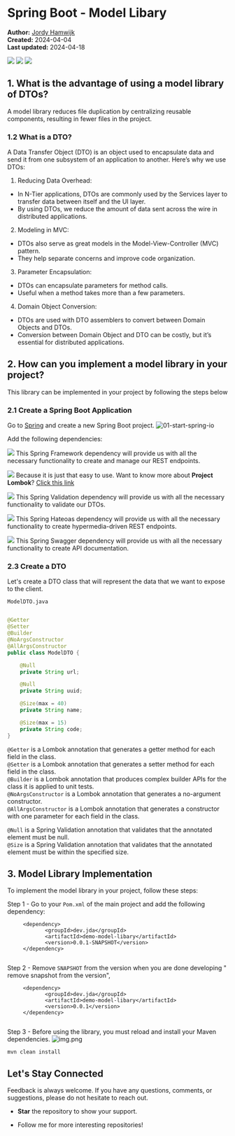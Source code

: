 # Spring Boot - Model Libary 
<small></small>


<b>Author:</b> <a href="https://github.com/darksos34" target="_blank">Jordy Hamwijk</a><br>
<b>Created:</b> 2024-04-04<br>
<b>Last updated:</b> 2024-04-18<br>

[![](https://img.shields.io/badge/Spring%20Boot-8A2BE2)]() [![](https://img.shields.io/badge/release-Apr%2004,%202024-blue)]() [![](https://img.shields.io/badge/version-3.2.4-blue)]()

## 1.  What is the advantage of using a model library of DTOs?
A model library reduces file duplication by centralizing reusable components, resulting in fewer files in the project.

### 1.2 What is a DTO?
A Data Transfer Object (DTO) is an object used to encapsulate data and send it from one subsystem of an application to another. Here’s why we use DTOs:

1. Reducing Data Overhead:
* In N-Tier applications, DTOs are commonly used by the Services layer to transfer data between itself and the UI layer.
* By using DTOs, we reduce the amount of data sent across the wire in distributed applications.
2. Modeling in MVC:
* DTOs also serve as great models in the Model-View-Controller (MVC) pattern.
* They help separate concerns and improve code organization.
3. Parameter Encapsulation:
* DTOs can encapsulate parameters for method calls.
* Useful when a method takes more than a few parameters.
4. Domain Object Conversion:
* DTOs are used with DTO assemblers to convert between Domain Objects and DTOs.
* Conversion between Domain Object and DTO can be costly, but it’s essential for distributed applications.

## 2. How can you implement a model library in your project?
This library can be implemented in your project by following the steps below

### 2.1 Create a Spring Boot Application
Go to [Spring](start.spring.io) and create a new Spring Boot project.
![01-start-spring-io](https://github.com/darksos34/modellibary/blob/master/src/main/resources/images/spring-initializr.png)


Add the following dependencies:


[![](https://img.shields.io/badge/Spring%20Web-88888)]()
This Spring Framework dependency will provide us with all the necessary functionality to create and manage our REST endpoints.

[![](https://img.shields.io/badge/Lombok-8A2BE2)]()
Because it is just that easy to use.
Want to know more about <b>Project Lombok</b>? [Click this link](https://projectlombok.org/features/)

[![](https://img.shields.io/badge/Spring%20Validation-88888)]()
This Spring Validation dependency will provide us with all the necessary functionality to validate our DTOs.

[![](https://img.shields.io/badge/Hateoas%20-123)]()
This Spring Hateoas dependency will provide us with all the necessary functionality to create hypermedia-driven REST endpoints.

[![](https://img.shields.io/badge/Swagger%20-111111)]()
This Spring Swagger dependency will provide us with all the necessary functionality to create API documentation.

### 2.3 Create a DTO

Let's create a DTO class that will represent the data that we want to expose to the client.

`ModelDTO.java`
```java

@Getter
@Setter
@Builder
@NoArgsConstructor
@AllArgsConstructor
public class ModelDTO {

    @Null
    private String url;

    @Null
    private String uuid;

    @Size(max = 40)
    private String name;

    @Size(max = 15)
    private String code;
}


```
`@Getter` is a Lombok annotation that generates a getter method for each field in the class.</br>
`@Setter` is a Lombok annotation that generates a setter method for each field in the class.</br>
`@Builder` is a Lombok annotation that produces complex builder APIs for the class it is applied to unit tests.</br>
`@NoArgsConstructor` is a Lombok annotation that generates a no-argument constructor.</br>
`@AllArgsConstructor` is a Lombok annotation that generates a constructor with one parameter for each field in the class.</br>

`@Null` is a Spring Validation annotation that validates that the annotated element must be null.</br>
`@Size` is a Spring Validation annotation that validates that the annotated element must be within the specified size.

## 3. Model Library Implementation

To implement the model library in your project, follow these steps:

Step 1 - Go to your ````Pom.xml```` of the main project and add the following dependency:

```
     <dependency>
            <groupId>dev.jda</groupId>
            <artifactId>demo-model-libary</artifactId>
            <version>0.0.1-SNAPSHOT</version>
     </dependency>
       
```

Step 2 - Remove `SNAPSHOT` from the version when you are done developing " remove snapshot from the version", 

```
     <dependency>
            <groupId>dev.jda</groupId>
            <artifactId>demo-model-libary</artifactId>
            <version>0.0.1</version>
     </dependency>
       
```
Step 3 - Before using the library, you must reload and install your Maven dependencies. 
![img.png](https://github.com/darksos34/modellibary/blob/master/src/main/resources/images/maven-reload.png)
```
mvn clean install
```
## Let's Stay Connected

Feedback is always welcome. If you have any questions, comments, or suggestions, please do not hesitate to reach out.

- <b>Star</b> the repository to show your support.       

- Follow me for more interesting repositories!
